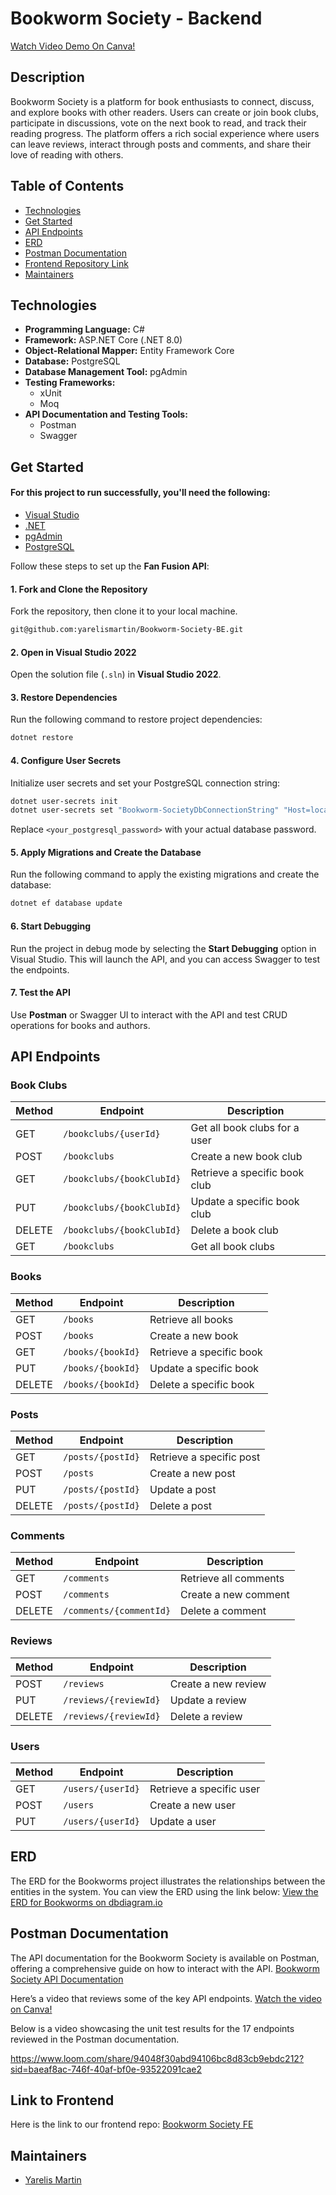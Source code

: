 # Bookworm Society - Backend
[Watch Video Demo On Canva!](https://www.canva.com/design/DAGcYrnLbSg/UlxsdMmpufn8VkEy-UjRNg/watch?utm_content=DAGcYrnLbSg&utm_campaign=designshare&utm_medium=link2&utm_source=uniquelinks&utlId=h39affbcb61)

## Description

Bookworm Society is a platform for book enthusiasts to connect, discuss, and explore books with other readers. Users can create or join book clubs, participate in discussions, vote on the next book to read, and track their reading progress. The platform offers a rich social experience where users can leave reviews, interact through posts and comments, and share their love of reading with others.

## Table of Contents

- [Technologies](#technologies)
- [Get Started](#get-started)
- [API Endpoints](#api-endpoints)
- [ERD](#erd)
- [Postman Documentation](#postman-documentation)
- [Frontend Repository Link](#link-to-frontend)
- [Maintainers](#maintainers)

## Technologies

- **Programming Language:** C#
- **Framework:** ASP.NET Core (.NET 8.0)
- **Object-Relational Mapper:** Entity Framework Core
- **Database:** PostgreSQL
- **Database Management Tool:** pgAdmin
- **Testing Frameworks:**
  - xUnit
  - Moq
- **API Documentation and Testing Tools:**
  - Postman
  - Swagger
  
## Get Started

#### For this project to run successfully, you'll need the following:

- [Visual Studio](https://visualstudio.microsoft.com/downloads/?cid=learn-onpage-download-install-visual-studio-page-cta)
- [.NET](https://dotnet.microsoft.com/en-us/)
- [pgAdmin](https://www.pgadmin.org/)
- [PostgreSQL](https://www.postgresql.org/download/)

Follow these steps to set up the **Fan Fusion API**:
#### 1. Fork and Clone the Repository
Fork the repository, then clone it to your local machine.
```bash
git@github.com:yarelismartin/Bookworm-Society-BE.git
```
#### 2. Open in Visual Studio 2022
Open the solution file (`.sln`) in **Visual Studio 2022**.

#### 3. Restore Dependencies
Run the following command to restore project dependencies:

```bash
dotnet restore
```

#### 4. Configure User Secrets
Initialize user secrets and set your PostgreSQL connection string:

```bash
dotnet user-secrets init
dotnet user-secrets set "Bookworm-SocietyDbConnectionString" "Host=localhost;Port=5432;Username=postgres;Password=<your-password>;Database=BookwormSociety"
```
Replace `<your_postgresql_password>` with your actual database password.

#### 5. Apply Migrations and Create the Database
Run the following command to apply the existing migrations and create the database:

```bash
dotnet ef database update
```

#### 6. Start Debugging
Run the project in debug mode by selecting the **Start Debugging** option in Visual Studio. This will launch the API, and you can access Swagger to test the endpoints.

#### 7. Test the API
Use **Postman** or Swagger UI to interact with the API and test CRUD operations for books and authors.

## API Endpoints

### Book Clubs
| Method | Endpoint                             | Description                   |
|--------|--------------------------------------|-------------------------------|
| GET    | `/bookclubs/{userId}`                | Get all book clubs for a user |
| POST   | `/bookclubs`                         | Create a new book club        |
| GET    | `/bookclubs/{bookClubId}`            | Retrieve a specific book club |
| PUT    | `/bookclubs/{bookClubId}`            | Update a specific book club   |
| DELETE | `/bookclubs/{bookClubId}`            | Delete a book club            |
| GET    | `/bookclubs`                         | Get all book clubs            |

### Books
| Method | Endpoint                             | Description                   |
|--------|--------------------------------------|-------------------------------|
| GET    | `/books`                             | Retrieve all books            |
| POST   | `/books`                             | Create a new book             |
| GET    | `/books/{bookId}`                    | Retrieve a specific book      |
| PUT    | `/books/{bookId}`                    | Update a specific book        |
| DELETE | `/books/{bookId}`                    | Delete a specific book        |

### Posts
| Method | Endpoint                             | Description                   |
|--------|--------------------------------------|-------------------------------|
| GET    | `/posts/{postId}`                    | Retrieve a specific post      |
| POST   | `/posts`                             | Create a new post             |
| PUT    | `/posts/{postId}`                    | Update a post                 |
| DELETE | `/posts/{postId}`                    | Delete a post                 |

### Comments
| Method | Endpoint                             | Description                   |
|--------|--------------------------------------|-------------------------------|
| GET    | `/comments`                          | Retrieve all comments         |
| POST   | `/comments`                          | Create a new comment          |
| DELETE | `/comments/{commentId}`              | Delete a comment              |

### Reviews
| Method | Endpoint                             | Description                   |
|--------|--------------------------------------|-------------------------------|
| POST   | `/reviews`                           | Create a new review           |
| PUT    | `/reviews/{reviewId}`                | Update a review               |
| DELETE | `/reviews/{reviewId}`                | Delete a review               |

### Users
| Method | Endpoint                             | Description                   |
|--------|--------------------------------------|-------------------------------|
| GET    | `/users/{userId}`                    | Retrieve a specific user      |
| POST   | `/users`                             | Create a new user             |
| PUT    | `/users/{userId}`                    | Update a user                 |


## ERD

The ERD for the Bookworms project illustrates the relationships between the entities in the system. You can view the ERD using the link below:
[View the ERD for Bookworms on dbdiagram.io](https://dbdiagram.io/d/ERD-For-Bookworms-673817c9e9daa85acaa3de85)

## Postman Documentation

The API documentation for the Bookworm Society is available on Postman, offering a comprehensive guide on how to interact with the API.
[Bookworm Society API Documentation](https://documenter.getpostman.com/view/31992966/2sAYBYfACM)

Here’s a video that reviews some of the key API endpoints.
[Watch the video on Canva!](https://www.canva.com/design/DAGYGULiCNU/IYZw74XwFUiuMh2Eiay5NA/watch?utm_content=DAGYGULiCNU&utm_campaign=designshare&utm_medium=link&utm_source=editor)

Below is a video showcasing the unit test results for the 17 endpoints reviewed in the Postman documentation.

https://www.loom.com/share/94048f30abd94106bc8d83cb9ebdc212?sid=baeaf8ac-746f-40af-bf0e-93522091cae2

## Link to Frontend
Here is the link to our frontend repo: [Bookworm Society FE](<Insert_Frontend_Repo_Link_Here>)

## Maintainers
- [Yarelis Martin](https://github.com/yarelismartin)
